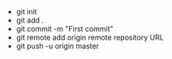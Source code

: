 - git init
- git add .
- git commit -m "First commit"
- git remote add origin remote repository URL
- git push -u origin master
